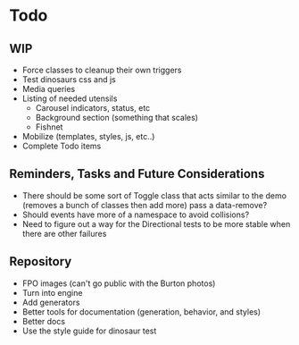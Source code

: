 
# Todo

## WIP
- Force classes to cleanup their own triggers
- Test dinosaurs css and js
- Media queries
- Listing of needed utensils
  - Carousel indicators, status, etc
  - Background section (something that scales)
  - Fishnet
- Mobilize (templates, styles, js, etc..)
- Complete Todo items

## Reminders, Tasks and Future Considerations
- There should be some sort of Toggle class that acts similar to the
  demo (removes a bunch of classes then add more) pass a data-remove?
- Should events have more of a namespace to avoid collisions?
- Need to figure out a way for the Directional tests to be more stable
  when there are other failures

## Repository
- FPO images (can't go public with the Burton photos)
- Turn into engine
- Add generators
- Better tools for documentation (generation, behavior, and styles)
- Better docs
- Use the style guide for dinosaur test


